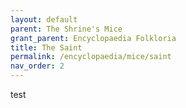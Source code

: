 ```yaml
---
layout: default
parent: The Shrine's Mice
grant_parent: Encyclopaedia Folkloria
title: The Saint
permalink: /encyclopaedia/mice/saint
nav_order: 2
---
```


test